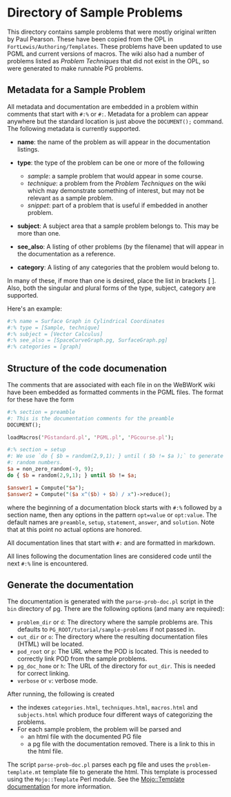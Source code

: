 # Directory of Sample Problems

This directory contains sample problems that were mostly original written by
Paul Pearson. These have been copied from the OPL in `FortLewis/Authoring/Templates`.
These problems have been updated to use PGML and current versions of macros.
The wiki also had a number of problems listed as _Problem Techniques_ that did
not exist in the OPL, so were generated to make runnable PG problems.

## Metadata for a Sample Problem

All metadata and documentation are embedded in a problem within comments that
start with `#:%` or `#:`.  Metadata for a problem can appear anywhere but
the standard location is just above the `DOCUMENT();` command.  The following
metadata is currently supported.

- **name**: the name of the problem as will appear in the documentation listings.
- **type**: the type of the problem can be one or more of the following
  - _sample_: a sample problem that would appear in some course.
  - _technique_: a problem from the _Problem Techniques_ on the wiki which may
  demonstrate something of interest, but may not be relevant as a sample problem.
  - _snippet_: part of a problem that is useful if embedded in another problem.

- **subject**: A subject area that a sample problem belongs to.  This may be more
than one.
- **see_also**: A listing of other problems (by the filename) that will appear
in the documentation as a reference.
- **category**: A listing of any categories that the problem would belong to.

In many of these, if more than one is desired, place the list in brackets [ ].
Also, both the singular and plural forms of the type, subject, category are
supported.

Here's an example:

```perl
#:% name = Surface Graph in Cylindrical Coordinates
#:% type = [Sample, technique]
#:% subject = [Vector Calculus]
#:% see_also = [SpaceCurveGraph.pg, SurfaceGraph.pg]
#:% categories = [graph]
```

## Structure of the code documenation

The comments that are associated with each file in on the WeBWorK
wiki have been embedded as formatted
comments in the PGML files. The format for these have the form

```perl
#:% section = preamble
#: This is the documentation comments for the preamble
DOCUMENT();

loadMacros('PGstandard.pl', 'PGML.pl', 'PGcourse.pl');

#:% section = setup
#: We use `do { $b = random(2,9,1); } until ( $b != $a );` to generate distinct
#: random numbers.
$a = non_zero_random(-9, 9);
do { $b = random(2,9,1); } until $b != $a;

$answer1 = Compute("$a");
$answer2 = Compute("($a x^($b) + $b) / x")->reduce();
```

where the beginning of a documentation block starts with `#:%` followed by a section name, then any options in the
pattern `opt=value` or `opt:value`. The default names are `preamble`, `setup`, `statement`, `answer`, and `solution`.
Note that at this point no actual options are honored.

All documentation lines that start with `#:` and are formatted in markdown.

All lines following the documentation lines are considered code until the next `#:%` line is encountered.

## Generate the documentation

The documentation is generated with the `parse-prob-doc.pl` script in the `bin`
directory of pg. There are the following options (and many are required):

- `problem_dir` or `d`:  The directory where the sample problems are.  This defaults to
`PG_ROOT/tutorial/sample-problems` if not passed in.
- `out_dir` or `o`: The directory where the resulting documentation files (HTML)
will be located.
- `pod_root` or `p`: The URL where the POD is located.  This is needed to
correctly link POD from the sample problems.
- `pg_doc_home` or `h`: The URL of the directory for `out_dir`.  This is needed
for correct linking.
- `verbose` or `v`: verbose mode.

After running, the following is created

- the indexes `categories.html`, `techniques.html`, `macros.html` and `subjects.html` which
produce four different ways of categorizing the problems.
- For each sample problem, the problem will be parsed and
  - an html file with the documented PG file
  - a pg file with the documentation removed.  There is a link to this in the html file.

The script `parse-prob-doc.pl` parses each pg file and uses the `problem-template.mt`
template file to generate the
html.  This template is processed using the `Mojo::Template` Perl module.  See the
[Mojo::Template documentation](https://docs.mojolicious.org/Mojo/Template) for more information.
